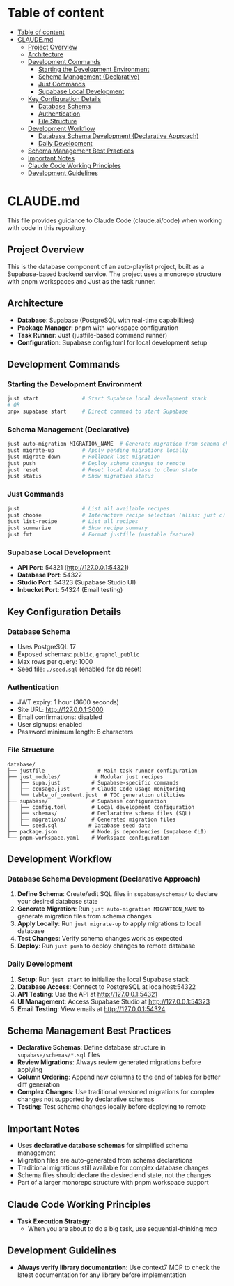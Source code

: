 # Table of content

<!--ts-->
* [Table of content](#table-of-content)
* [CLAUDE.md](#claudemd)
   * [Project Overview](#project-overview)
   * [Architecture](#architecture)
   * [Development Commands](#development-commands)
      * [Starting the Development Environment](#starting-the-development-environment)
      * [Schema Management (Declarative)](#schema-management-declarative)
      * [Just Commands](#just-commands)
      * [Supabase Local Development](#supabase-local-development)
   * [Key Configuration Details](#key-configuration-details)
      * [Database Schema](#database-schema)
      * [Authentication](#authentication)
      * [File Structure](#file-structure)
   * [Development Workflow](#development-workflow)
      * [Database Schema Development (Declarative Approach)](#database-schema-development-declarative-approach)
      * [Daily Development](#daily-development)
   * [Schema Management Best Practices](#schema-management-best-practices)
   * [Important Notes](#important-notes)
   * [Claude Code Working Principles](#claude-code-working-principles)
   * [Development Guidelines](#development-guidelines)
<!--te-->

# CLAUDE.md

This file provides guidance to Claude Code (claude.ai/code) when working with code in this repository.

## Project Overview

This is the database component of an auto-playlist project, built as a Supabase-based backend service. The project uses a monorepo structure with pnpm workspaces and Just as the task runner.

## Architecture

- **Database**: Supabase (PostgreSQL with real-time capabilities)
- **Package Manager**: pnpm with workspace configuration
- **Task Runner**: Just (justfile-based command runner)
- **Configuration**: Supabase config.toml for local development setup

## Development Commands

### Starting the Development Environment
```bash
just start              # Start Supabase local development stack
# OR
pnpx supabase start     # Direct command to start Supabase
```

### Schema Management (Declarative)
```bash
just auto-migration MIGRATION_NAME  # Generate migration from schema changes
just migrate-up         # Apply pending migrations locally
just migrate-down       # Rollback last migration
just push               # Deploy schema changes to remote
just reset              # Reset local database to clean state
just status             # Show migration status
```

### Just Commands
```bash
just                    # List all available recipes
just choose             # Interactive recipe selection (alias: just c)
just list-recipe        # List all recipes
just summarize          # Show recipe summary
just fmt                # Format justfile (unstable feature)
```

### Supabase Local Development
- **API Port**: 54321 (http://127.0.0.1:54321)
- **Database Port**: 54322
- **Studio Port**: 54323 (Supabase Studio UI)
- **Inbucket Port**: 54324 (Email testing)

## Key Configuration Details

### Database Schema
- Uses PostgreSQL 17
- Exposed schemas: `public`, `graphql_public`
- Max rows per query: 1000
- Seed file: `./seed.sql` (enabled for db reset)

### Authentication
- JWT expiry: 1 hour (3600 seconds)
- Site URL: http://127.0.0.1:3000
- Email confirmations: disabled
- User signups: enabled
- Password minimum length: 6 characters

### File Structure
```
database/
├── justfile                 # Main task runner configuration
├── just_modules/           # Modular just recipes
│   ├── supa.just          # Supabase-specific commands
│   ├── ccusage.just       # Claude Code usage monitoring
│   └── table_of_content.just  # TOC generation utilities
├── supabase/              # Supabase configuration
│   ├── config.toml        # Local development configuration
│   ├── schemas/           # Declarative schema files (SQL)
│   ├── migrations/        # Generated migration files
│   └── seed.sql          # Database seed data
├── package.json           # Node.js dependencies (supabase CLI)
└── pnpm-workspace.yaml    # Workspace configuration
```

## Development Workflow

### Database Schema Development (Declarative Approach)
1. **Define Schema**: Create/edit SQL files in `supabase/schemas/` to declare your desired database state
2. **Generate Migration**: Run `just auto-migration MIGRATION_NAME` to generate migration files from schema changes
3. **Apply Locally**: Run `just migrate-up` to apply migrations to local database
4. **Test Changes**: Verify schema changes work as expected
5. **Deploy**: Run `just push` to deploy changes to remote database

### Daily Development
1. **Setup**: Run `just start` to initialize the local Supabase stack
2. **Database Access**: Connect to PostgreSQL at localhost:54322
3. **API Testing**: Use the API at http://127.0.0.1:54321
4. **UI Management**: Access Supabase Studio at http://127.0.0.1:54323
5. **Email Testing**: View emails at http://127.0.0.1:54324

## Schema Management Best Practices

- **Declarative Schemas**: Define database structure in `supabase/schemas/*.sql` files
- **Review Migrations**: Always review generated migrations before applying
- **Column Ordering**: Append new columns to the end of tables for better diff generation
- **Complex Changes**: Use traditional versioned migrations for complex changes not supported by declarative schemas
- **Testing**: Test schema changes locally before deploying to remote

## Important Notes

- Uses **declarative database schemas** for simplified schema management
- Migration files are auto-generated from schema declarations
- Traditional migrations still available for complex database changes
- Schema files should declare the desired end state, not the changes
- Part of a larger monorepo structure with pnpm workspace support

## Claude Code Working Principles

- **Task Execution Strategy**: 
  - When you are about to do a big task, use sequential-thinking mcp

## Development Guidelines

- **Always verify library documentation**: Use context7 MCP to check the latest documentation for any library before implementation
